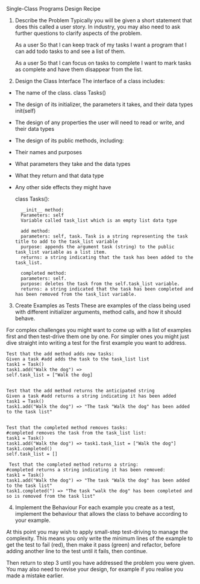 Single-Class Programs Design Recipe

1. Describe the Problem
Typically you will be given a short statement that does this called a user story. In industry, you may also need to ask further questions to clarify aspects of the problem.

    As a user
    So that I can keep track of my tasks
    I want a program that I can add todo tasks to and see a list of them.

    As a user
    So that I can focus on tasks to complete
    I want to mark tasks as complete and have them disappear from the list.


2. Design the Class Interface
The interface of a class includes:

-  The name of the class.
    class Tasks()

- The design of its initializer, the parameters it takes, and their data types
    init(self)

- The design of any properties the user will need to read or write, and their data types
- The design of its public methods, including:
- Their names and purposes
- What parameters they take and the data types
- What they return and that data type
- Any other side effects they might have


    class Tasks():

        __init__ method:
        Parameters: self
        Variable called task_list which is an empty list data type

        add method:
        parameters: self, task. Task is a string representing the task title to add to the task_list variable
        purpose: appends the argument task (string) to the public task_list variable as a list item.
        returns: a string indicating that the task has been added to the task_list. 

        completed method:
        parameters: self. 
        purpose: deletes the task from the self.task_list variable.
        returns: a string indicated that the task has been completed and has been removed from the task_list variable.


3. Create Examples as Tests
These are examples of the class being used with different initializer arguments, method calls, and how it should behave.

For complex challenges you might want to come up with a list of examples first and then test-drive them one by one. For simpler ones you might just dive straight into writing a test for the first example you want to address.


    Test that the add method adds new tasks:
    Given a task #add adds the task to the task_list list
    task1 = Task()
    task1.add("Walk the dog") => 
    self.task_list = ["Walk the dog]

   
    Test that the add method returns the anticipated string
    Given a task #add returns a string indicating it has been added 
    task1 = Task()
    task1.add("Walk the dog") => "The task "Walk the dog" has been added to the task list"


    Test that the completed method removes tasks:
    #completed removes the task from the task_list list:
    task1 = Task()
    task1.add("Walk the dog") => task1.task_list = ["Walk the dog"]
    task1.completed()
    self.task_list = []

     Test that the completed method returns a string:
    #completed returns a string indicating it has been removed:
    task1 = Task()
    task1.add("Walk the dog") => "The task "Walk the dog" has been added to the task list"
    task1.completed(") => "The task "walk the dog" has been completed and so is removed from the task list"


4. Implement the Behaviour
For each example you create as a test, implement the behaviour that allows the class to behave according to your example.

At this point you may wish to apply small-step test-driving to manage the complexity. This means you only write the minimum lines of the example to get the test to fail (red), then make it pass (green) and refactor, before adding another line to the test until it fails, then continue.

Then return to step 3 until you have addressed the problem you were given. You may also need to revise your design, for example if you realise you made a mistake earlier.